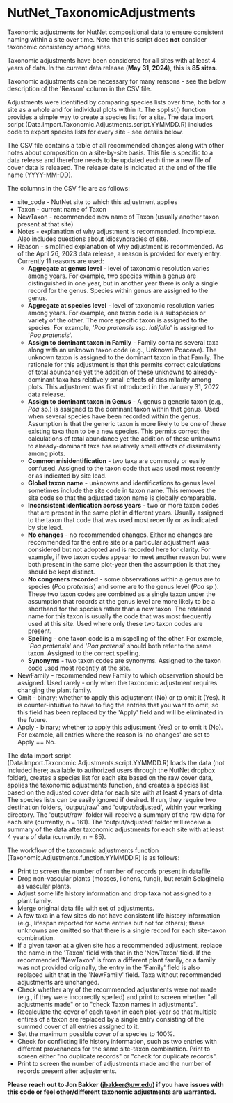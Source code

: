 # NutNet_TaxonomicAdjustments
Taxonomic adjustments for NutNet compositional data to ensure consistent naming within a site over time.  Note that this script does **not** consider taxonomic consistency among sites.

Taxonomic adjustments have been considered for all sites with at least 4 years of data.  In the current data release (**May 31, 2024**), this is **85 sites**.

Taxonomic adjustments can be necessary for many reasons - see the below description of the 'Reason' column in the CSV file.

Adjustments were identified by comparing species lists over time, both for a site as a whole and for individual plots within it.  The spplist() function provides a simple way to create a species list for a site.  The data import script (Data.Import.Taxonomic.Adjustments.script.YYMMDD.R) includes code to export species lists for every site - see details below.

The CSV file contains a table of all recommended changes along with other notes about composition on a site-by-site basis.  This  file is specific to a data release and therefore needs to be updated each time a new file of cover data is released.  The release date is indicated at the end of the file name (YYYY-MM-DD).

The columns in the CSV file are as follows:
- site_code - NutNet site to which this adjustment applies
- Taxon - current name of Taxon
- NewTaxon - recommended new name of Taxon (usually another taxon present at that site)
- Notes - explanation of why adjustment is recommended.  Incomplete.  Also includes questions about idiosyncracies of site.
- Reason - simplified explanation of why adjustment is recommended.  As of the April 26, 2023 data release, a reason is provided for every entry.  Currently 11 reasons are used:
  - **Aggregate at genus level** - level of taxonomic resolution varies among years.  For example, two species within a genus are distinguished in one year, but in another year there is only a single record for the genus.  Species within genus are assigned to the genus.
  - **Aggregate at species level** - level of taxonomic resolution varies among years.  For example, one taxon code is a subspecies or variety of the other.  The more specific taxon is assigned to the species.  For example, '*Poa pratensis* ssp. *latifolia*' is assigned to '*Poa pratensis*'.
  - **Assign to dominant taxon in Family** - Family contains several taxa along with an unknown taxon code (e.g., Unknown Poaceae). The unknown taxon is assigned to the dominant taxon in that Family.  The rationale for this adjustment is that this permits correct calculations of total abundance yet the addition of these unknowns to already-dominant taxa has relatively small effects of dissimilarity among plots.  This adjustment was first introduced in the January 31, 2022 data release.
  - **Assign to dominant taxon in Genus** - A genus a generic taxon (e.g., *Poa* sp.) is assigned to the dominant taxon within that genus. Used when several species have been recorded within the genus. Assumption is that the generic taxon is more likely to be one of these existing taxa than to be a new species.  This permits correct the calculations of total abundance yet the addition of these unknowns to already-dominant taxa has relatively small effects of dissimilarity among plots.
  - **Common misidentification** - two taxa are commonly or easily confused.  Assigned to the taxon code that was used most recently or as indicated by site lead.
  - **Global taxon name** - unknowns and identifications to genus level sometimes include the site code in taxon name.  This removes the site code so that the adjusted taxon name is globally comparable.
  - **Inconsistent identication across years** - two or more taxon codes that are present in the same plot in different years.  Usually assigned to the taxon that code that was used most recently or as indicated by site lead.
  - **No changes** - no recommended changes.  Either no changes are recommended for the entire site or a particular adjustment was considered but not adopted and is recorded here for clarity.  For example, if two taxon codes appear to meet another reason but were both present in the same plot-year then the assumption is that they should be kept distinct. 
  - **No congeners recorded** - some observations within a genus are to species (*Poa pratensis*) and some are to the genus level (*Poa* sp.).  These two taxon codes are combined as a single taxon under the assumption that records at the genus level are more likely to be a shorthand for the species rather than a new taxon. The retained name for this taxon is usually the code that was most frequently used at this site.  Used where only these two taxon codes are present.
  - **Spelling** - one taxon code is a misspelling of the other. For example, '*Poa pratensis*' and '*Poa pratensi*' should both refer to the same taxon.  Assigned to the correct spelling.
  - **Synonyms** - two taxon codes are synonyms. Assigned to the taxon code used most recently at the site.
- NewFamily - recommended new Family to which observation should be assigned.  Used rarely - only when the taxonomic adjustment requires changing the plant family.
- Omit - binary; whether to apply this adjustment (No) or to omit it (Yes). It is counter-intuitive to have to flag the entries that you want to omit, so this field has been replaced by the 'Apply' field and will be eliminated in the future.
- Apply - binary; whether to apply this adjustment (Yes) or to omit it (No).  For example, all entries where the reason is 'no changes' are set to Apply == No.

The data import script (Data.Import.Taxonomic.Adjustments.script.YYMMDD.R) loads the data (not included here; available to authorized users through the NutNet dropbox folder), creates a species list for each site based on the raw cover data, applies the taxonomic adjustments function, and creates a species list based on the adjusted cover data for each site with at least 4 years of data.  The species lists can be easily ignored if desired.  If run, they require two destination folders, 'output/raw' and 'output/adjusted', within your working directory.  The 'output/raw' folder will receive a summary of the raw data for each site (currently, n = 161). The 'output/adjusted' folder will receive a summary of the data after taxonomic adjustments for each site with at least 4 years of data (currently, n = 85).

The workflow of the taxonomic adjustments function (Taxonomic.Adjustments.function.YYMMDD.R) is as follows:
- Print to screen the number of number of records present in datafile.
- Drop non-vascular plants (mosses, lichens, fungi), but retain Selaginella as vascular plants.
- Adjust some life history information and drop taxa not assigned to a plant family.
- Merge original data file with set of adjustments.
- A few taxa in a few sites do not have consistent life history information (e.g., lifespan reported for some entries but not for others); these unknowns are omitted so that there is a single record for each site-taxon combination. 
- If a given taxon at a given site has a recommended adjustment, replace the name in the 'Taxon' field with that in the 'NewTaxon' field.  If the recommended 'NewTaxon' is from a different plant family, or a family was not provided originally, the entry in the 'Family' field is also replaced with that in the 'NewFamily' field.  Taxa without recommended adjustments are unchanged.
- Check whether any of the recommended adjustments were not made (e.g., if they were incorrectly spelled) and print to screen whether "all adjustments made" or to "check Taxon names in adjustments".
- Recalculate the cover of each taxon in each plot-year so that multiple entires of a taxon are replaced by a single entry consisting of the summed cover of all entries assigned to it.
- Set the maximum possible cover of a species to 100%.
- Check for conflicting life history information, such as two entries with different provenances for the same site-taxon combination.  Print to screen either "no duplicate records" or "check for duplicate records".
- Print to screen the number of adjustments made and the number of records present after adjustments.

**Please reach out to Jon Bakker (jbakker@uw.edu) if you have issues with this code or feel other/different taxonomic adjustments are warranted.**
